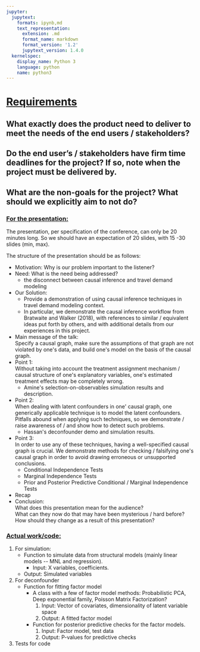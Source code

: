 ```yaml
---
jupyter:
  jupytext:
    formats: ipynb,md
    text_representation:
      extension: .md
      format_name: markdown
      format_version: '1.2'
      jupytext_version: 1.4.0
  kernelspec:
    display_name: Python 3
    language: python
    name: python3
---
```


# <ins>Requirements</ins>


## What exactly does the product need to deliver to meet the needs of the end users / stakeholders?

## Do the end user’s / stakeholders have firm time deadlines for the project? If so, note when the project must be delivered by.

## What are the non-goals for the project? What should we explicitly aim to not do?



### <ins>For the presentation:</ins>
The presentation, per specification of the conference, can only be 20 minutes long.
So we should have an expectation of 20 slides, with 15 -30 slides (min, max).

The structure of the presentation should be as follows:
- Motivation: Why is our problem important to the listener?
- Need: What is the need being addressed?
   - the disconnect between causal inference and travel demand modeling
- Our Solution:
   - Provide a demonstration of using causal inference techniques in travel demand modeling context.
   - In particular, we demonstrate the causal inference workflow from Bratwaite and Walker (2018), with references to similar / equivalent ideas put forth by others, and with additional details from our experiences in this project.
- Main message of the talk:  
Specify a causal graph, make sure the assumptions of that graph are not violated by one's data, and build one's model on the basis of the causal graph.
- Point 1:  
Without taking into account the treatment assignment mechanism / causal structure of one's explanatory variables, one's estimated treatment effects may be completely wrong.
   - Amine's selection-on-observables simulation results and description.
- Point 2:  
When dealing with latent confounders in one' causal graph, one generically applicable technique is to model the latent confounders.
Pitfalls abound when applying such techniques, so we demonstrate / raise awareness of / and show how to detect such problems.
   - Hassan's deconfounder demo and simulation results.
- Point 3:  
In order to use any of these techniques, having a well-specified causal graph is crucial. We demonstrate methods for checking / falsifying one's causal graph in order to avoid drawing erroneous or unsupported conclusions.
   - Conditional Independence Tests
   - Marginal Independence Tests
   - Prior and Posterior Predictive Conditional / Marginal Independence Tests
- Recap
- Conclusion:  
What does this presentation mean for the audience?  
What can they now do that may have been mysterious / hard before?  
How should they change as a result of this presentation?  

### <ins>Actual work/code:<ins>
1. For simulation:
    - Function to simulate data from structural models (mainly linear models -- MNL and regression).
        - Input: X variables, coefficients.
    - Output: Simulated variables
2. For deconfounder
    - Function for fitting factor model
        - A class with a few of factor model methods: Probabilistic PCA, Deep exponential family, Poisson Matrix Factorization?
           1. Input: Vector of covariates, dimensionality of latent variable space
           2. Output: A fitted factor model
        - Function for posterior predictive checks for the factor models.  
           1. Input: Factor model, test data
           2. Output: P-values for predictive checks
3. Tests for code
